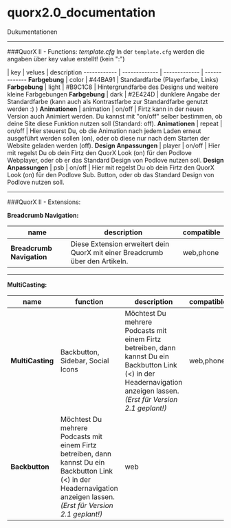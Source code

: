# quorx2.0_documentation
Dukumentationen 

****
###QuorX II - Functions: *template.cfg*
In der <code>template.cfg</code> werden die angaben über key value erstellt! (kein ":")

 | key | velues | description
------------ | ------------- | ------------- | -------------
**Farbgebung** | color | #44BA91 | Standardfarbe (Playerfarbe, Links)
**Farbgebung**  | light | #B9C1C8 | Hintergrundfarbe des Designs und weitere kleine Farbgebungen
**Farbgebung** | dark | #2E424D | dunklere Angabe der Standardfarbe (kann auch als Kontrastfarbe zur Standardfarbe genutzt werden :) )
**Animationen** | animation | on/off | Firtz kann in der neuen Version auch Animiert werden. Du kannst mit "on/off" selber bestimmen, ob deine Site diese Funktion nutzen soll (Standard: off).
**Animationen** | repeat | on/off | Hier steuerst Du, ob die Animation nach jedem Laden erneut ausgeführt werden sollen (on), oder ob diese nur nach dem Starten der Website geladen werden (off).
**Design Anpassungen** | player | on/off | Hier mit regelst Du ob dein Firtz den QuorX Look (on) für den Podlove Webplayer, oder ob er das Standard Design von Podlove nutzen soll.
**Design Anpassungen** | psb | on/off | Hier mit regelst Du ob dein Firtz den QuorX Look (on) für den Podlove Sub. Button, oder ob das Standard Design von Podlove nutzen soll.


****
###QuorX II - Extensions:

**Breadcrumb Navigation:**

name | description | compatible
------------ | ------------- | ------------- 
**Breadcrumb Navigation** | Diese Extension erweitert dein QuorX mit einer Breadcrumb über den Artikeln. | web,phone

****

**MultiCasting:**

name | function | description | compatible
------------ | ------------- | ------------- | -------------
**MultiCasting** | Backbutton, Sidebar, Social Icons | Möchtest Du mehrere Podcasts mit einem Firtz betreiben, dann kannst Du ein Backbutton Link (<) in der Headernavigation anzeigen lassen. *(Erst für Version 2.1 geplant!)* | web,phone 
 | **Backbutton** | Möchtest Du mehrere Podcasts mit einem Firtz betreiben, dann kannst Du ein Backbutton Link (<) in der Headernavigation anzeigen lassen. *(Erst für Version 2.1 geplant!)* | web

